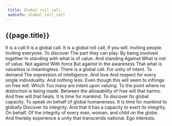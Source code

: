 ```yaml
---
 title: Global roll call
 audiofn: Global_roll_call
---
```


## {{page.title}}

It is a call It is a global call. It is a global roll call, if you will.
Inviting people. Inviting everyone. To discover The part they can play.
By being involved together In standing with what is of value. And
standing Against What is not of value. Not against With force But
against In the awareness That what is valueless is meaningless. There is
a global call. For unity of intent. To demand The expression of
intelligence. And love And respect for every single individuality. And
nothing less. Even though this will seem to infringe on free will. Which
Too many are intent upon valuing. To the point where no distinction is
being made. Between the allowability of free will that harms. And free
will that heals. It is time for mankind. To discover Its global
capacity. To speak on behalf of global humaneness. It is time for
mankind to globally Discover its integrity. And that it has a capacity
to exert its integrity. On behalf. Of the integrity of every man, woman,
and child on the globe. And thereby experience a unity that transcends
national. Ego interests.

